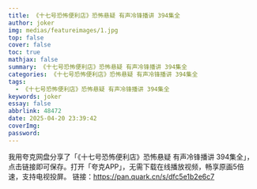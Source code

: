 ```yaml
---
title: 《十七号恐怖便利店》恐怖悬疑 有声冷锋播讲 394集全
author: joker
img: medias/featureimages/1.jpg
top: false
cover: false
toc: true
mathjax: false
summary: 《十七号恐怖便利店》恐怖悬疑 有声冷锋播讲 394集全
categories: 《十七号恐怖便利店》恐怖悬疑 有声冷锋播讲 394集全
tags:
  - 《十七号恐怖便利店》恐怖悬疑 有声冷锋播讲 394集全
keywords: joker
essay: false
abbrlink: 48472
date: 2025-04-20 23:39:42
coverImg:
password:
---
```


我用夸克网盘分享了「《十七号恐怖便利店》恐怖悬疑 有声冷锋播讲 394集全」，点击链接即可保存。打开「夸克APP」，无需下载在线播放视频，畅享原画5倍速，支持电视投屏。
链接：https://pan.quark.cn/s/dfc5e1b2e6c7

